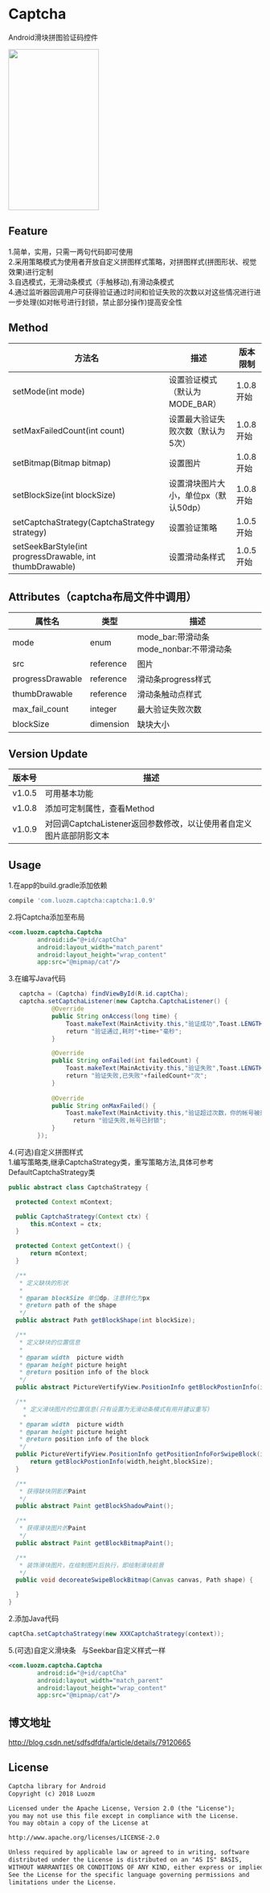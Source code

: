 # Captcha
Android滑块拼图验证码控件

<img src="https://github.com/luozhanming/Captcha/blob/master/GIF_20180129_180253.gif" width="180" height="320" />

## Feature
1.简单，实用，只需一两句代码即可使用<br>
2.采用策略模式为使用者开放自定义拼图样式策略，对拼图样式(拼图形状、视觉效果)进行定制<br>
3.自选模式，无滑动条模式（手触移动),有滑动条模式<br>
4.通过监听器回调用户可获得验证通过时间和验证失败的次数以对这些情况进行进一步处理(如对帐号进行封锁，禁止部分操作)提高安全性<br>

## Method
|方法名|描述|版本限制
|---|---|---|
|setMode(int mode)| 设置验证模式（默认为MODE_BAR）|1.0.8开始
|setMaxFailedCount(int count)| 设置最大验证失败次数（默认为5次）|1.0.8开始
|setBitmap(Bitmap bitmap)| 设置图片|1.0.8开始
|setBlockSize(int blockSize)| 设置滑块图片大小，单位px（默认50dp）|1.0.8开始
|setCaptchaStrategy(CaptchaStrategy strategy)|设置验证策略 |1.0.5开始
|setSeekBarStyle(int progressDrawable, int thumbDrawable)| 设置滑动条样式 |1.0.5开始


## Attributes（captcha布局文件中调用）
|属性名|类型|描述
|---|---|---|
|mode| enum |mode_bar:带滑动条 mode_nonbar:不带滑动条
|src| reference| 图片
|progressDrawable| reference|滑动条progress样式
|thumbDrawable| reference|滑动条触动点样式
|max_fail_count| integer|最大验证失败次数
|blockSize| dimension|缺块大小

## Version Update
|版本号|描述
|---|---
|v1.0.5| 可用基本功能
|v1.0.8| 添加可定制属性，查看Method
|v1.0.9| 对回调CaptchaListener返回参数修改，以让使用者自定义图片底部阴影文本



## Usage
1.在app的build.gradle添加依赖
```Groovy
compile 'com.luozm.captcha:captcha:1.0.9'
```
2.将Captcha添加至布局
```xml
<com.luozm.captcha.Captcha
        android:id="@+id/captCha"
        android:layout_width="match_parent"
        android:layout_height="wrap_content"
        app:src="@mipmap/cat"/>
```
3.在编写Java代码

```Java
   captcha = (Captcha) findViewById(R.id.captCha);
   captcha.setCaptchaListener(new Captcha.CaptchaListener() {
            @Override
            public String onAccess(long time) {
                Toast.makeText(MainActivity.this,"验证成功",Toast.LENGTH_SHORT).show();
                return "验证通过,耗时"+time+"毫秒";
            }

            @Override
            public String onFailed(int failedCount) {
                Toast.makeText(MainActivity.this,"验证失败",Toast.LENGTH_SHORT).show();
                return "验证失败,已失败"+failedCount+"次";
            }
            
            @Override
            public String onMaxFailed() {
                Toast.makeText(MainActivity.this,"验证超过次数，你的帐号被封锁",Toast.LENGTH_SHORT).show();
                  return "验证失败,帐号已封锁";
            }
        });
```
4.(可选)自定义拼图样式<br>
  1.编写策略类,继承CaptchaStrategy类，重写策略方法,具体可参考DefaultCaptchaStrategy类
  ```Java
  public abstract class CaptchaStrategy {

    protected Context mContext;

    public CaptchaStrategy(Context ctx) {
        this.mContext = ctx;
    }

    protected Context getContext() {
        return mContext;
    }

    /**
     * 定义缺块的形状
     *
     * @param blockSize 单位dp，注意转化为px
     * @return path of the shape
     */
    public abstract Path getBlockShape(int blockSize);

    /**
     * 定义缺块的位置信息
     *
     * @param width  picture width
     * @param height picture height
     * @return position info of the block
     */
    public abstract PictureVertifyView.PositionInfo getBlockPostionInfo(int width, int height, int blockSize);

    /**
     * 定义滑块图片的位置信息(只有设置为无滑动条模式有用并建议重写)
     *
     * @param width  picture width
     * @param height picture height
     * @return position info of the block
     */
    public PictureVertifyView.PositionInfo getPositionInfoForSwipeBlock(int width, int height, int blockSize){
        return getBlockPostionInfo(width,height,blockSize);
    }

    /**
     * 获得缺块阴影的Paint
     */
    public abstract Paint getBlockShadowPaint();

    /**
     * 获得滑块图片的Paint
     */
    public abstract Paint getBlockBitmapPaint();

    /**
     * 装饰滑块图片，在绘制图片后执行，即绘制滑块前景
     */
    public void decoreateSwipeBlockBitmap(Canvas canvas, Path shape) {

    }
}

  ```
  2.添加Java代码
```Java
captCha.setCaptchaStrategy(new XXXCaptchaStrategy(context));
```

5.(可选)自定义滑块条
   与Seekbar自定义样式一样
```xml
<com.luozm.captcha.Captcha
        android:id="@+id/captCha"
        android:layout_width="match_parent"
        android:layout_height="wrap_content"
        app:src="@mipmap/cat"/>
```

## 博文地址

http://blog.csdn.net/sdfsdfdfa/article/details/79120665

## License
```xml
Captcha library for Android
Copyright (c) 2018 Luozm 

Licensed under the Apache License, Version 2.0 (the "License");
you may not use this file except in compliance with the License.
You may obtain a copy of the License at

http://www.apache.org/licenses/LICENSE-2.0

Unless required by applicable law or agreed to in writing, software
distributed under the License is distributed on an "AS IS" BASIS,
WITHOUT WARRANTIES OR CONDITIONS OF ANY KIND, either express or implied.
See the License for the specific language governing permissions and
limitations under the License.
```
